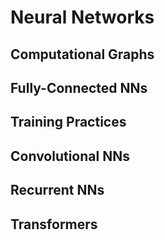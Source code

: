 # Neural Networks
## Computational Graphs
## Fully-Connected NNs
## Training Practices
## Convolutional NNs
## Recurrent NNs
## Transformers
